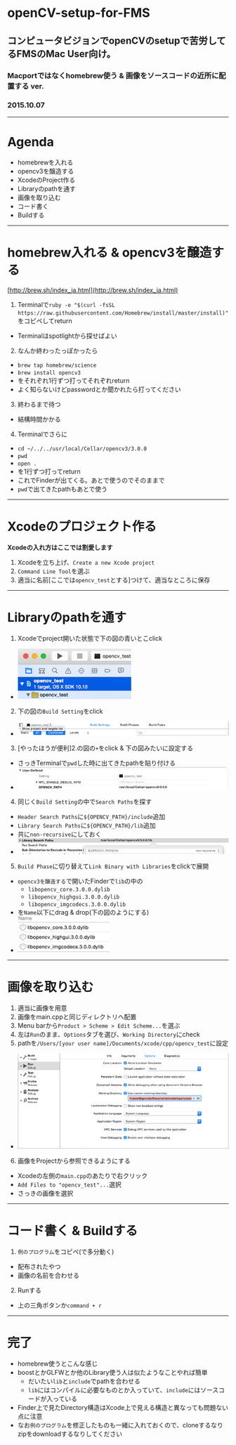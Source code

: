 # openCV-setup-for-FMS
## コンピュータビジョンでopenCVのsetupで苦労してるFMSのMac User向け。
### Macportではなくhomebrew使う & 画像をソースコードの近所に配置する ver.
### 2015.10.07

---

# Agenda
- homebrewを入れる
- opencv3を醸造する
- XcodeのProject作る
- Libraryのpathを通す
- 画像を取り込む
- コード書く
- Buildする

--- 

# homebrew入れる & opencv3を醸造する
[http://brew.sh/index_ja.html](http://brew.sh/index_ja.html)

1. Terminalで`ruby -e "$(curl -fsSL https://raw.githubusercontent.com/Homebrew/install/master/install)"`をコピペしてreturn
  - Terminalはspotlightから探せばよい
2. なんか終わったっぽかったら
  - `brew tap homebrew/science`
  - `brew install opencv3`
  - をそれぞれ1行ずつ打ってそれぞれreturn
  - よく知らないけどpasswordとか聞かれたら打ってください
3. 終わるまで待つ
  - 結構時間かかる 
4. Terminalでさらに
  - `cd ~/../../usr/local/Cellar/opencv3/3.0.0`
  - `pwd`
  - `open .`
  - を1行ずつ打ってreturn
  - これでFinderが出てくる。あとで使うのでそのままで
  - `pwd`で出てきたpathもあとで使う

---

# Xcodeのプロジェクト作る
**Xcodeの入れ方はここでは割愛します**

1. Xcodeを立ち上げ、`Create a new Xcode project`
2. `Command Line Tool`を選ぶ
3. 適当に名前[ここでは`opencv_test`とする]つけて、適当なところに保存

---

# Libraryのpathを通す

1. Xcodeでproject開いた状態で下の図の青いとこclick
  - ![](readme_image/image01.png)
2. 下の図の`Build Setting`をclick
  - ![](readme_image/image02.png)
3.  [やったほうが便利]2.の図の`+`をclick & 下の図みたいに設定する
  - さっきTerminalで`pwd`した時に出てきたpathを貼り付ける
  - ![](readme_image/image03.png)
4. 同じく`Build Setting`の中で`Search Paths`を探す
  - `Header Search Paths`に`${OPENCV_PATH}/include`追加
  - `Library Search Paths`に`${OPENCV_PATH}/lib`追加
  - 共に`non-recursive`にしておく
  - ![こんな感じ](readme_image/image04.png)
5. `Build Phase`に切り替えて`Link Binary with Libraries`をclickで展開
  - `opencv3を醸造する`で開いたFinderで`lib`の中の
    - `libopencv_core.3.0.0.dylib`
    - `libopencv_highgui.3.0.0.dylib`
    - `libopencv_imgcodecs.3.0.0.dylib`
  - を`Name`以下にdrag & drop(下の図のようにする)
  - ![](readme_image/image05.png)

---

# 画像を取り込む
1. 適当に画像を用意
2. 画像をmain.cppと同じディレクトリへ配置
3. Menu barから`Product > Scheme > Edit Scheme...`を選ぶ
4. 左は`Run`のまま、`Options`タブを選び、`Working Directory`にcheck
5. pathを`/Users/[your user name]/Documents/xcode/cpp/opencv_test`に設定
  - ![](readme_image/image06.png)
6. 画像をProjectから参照できるようにする
  - Xcodeの左側の`main.cpp`のあたりで右クリック
  - `Add Files to "opencv_test"...`選択
  - さっきの画像を選択
  
---

# コード書く & Buildする

1. `例のプログラム`をコピペ(で多分動く)
  - 配布されたやつ
  - 画像の名前を合わせる
2. Runする
  - 上の三角ボタンか`command + r`

---

# 完了
- homebrew使うとこんな感じ
- boostとかGLFWとか他のLibrary使う人は似たようなことやれば簡単
   - だいたい`lib`と`include`でpathを合わせる
   - `lib`にはコンパイルに必要なものとか入っていて、`include`にはソースコードが入っている
- Finder上で見たDirectory構造はXcode上で見える構造と異なっても問題ない点に注意
- なお`例のプログラム`を修正したものも一緒に入れておくので、cloneするなりzipをdownloadするなりしてください
